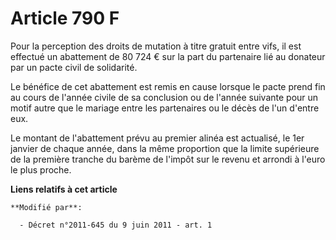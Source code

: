 # Article 790 F

Pour la perception des droits de mutation à titre gratuit entre vifs, il est effectué un abattement de 80 724 € sur la part
du partenaire lié au donateur par un pacte civil de solidarité.

Le bénéfice de cet abattement est remis en cause lorsque le pacte prend fin au cours de l'année civile de sa conclusion ou de
l'année suivante pour un motif autre que le mariage entre les partenaires ou le décès de l'un d'entre eux.

Le montant de l'abattement prévu au premier alinéa est actualisé, le 1er janvier de chaque année, dans la même proportion que
la limite supérieure de la première tranche du barème de l'impôt sur le revenu et arrondi à l'euro le plus proche.

**Liens relatifs à cet article**

	**Modifié par**:

	  - Décret n°2011-645 du 9 juin 2011 - art. 1
